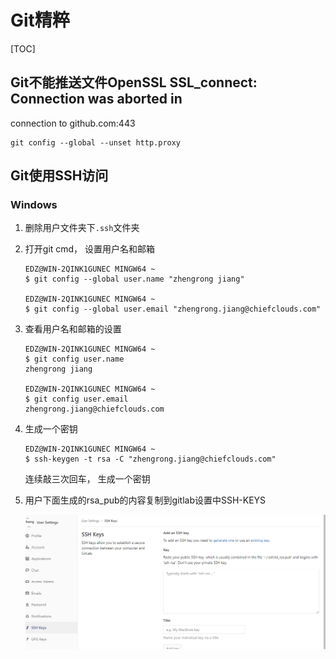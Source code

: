 # Git精粹

[TOC]

## Git不能推送文件OpenSSL SSL_connect: Connection was aborted in
connection to github.com:443

```
git config --global --unset http.proxy
```



## Git使用SSH访问

### Windows

1. 删除用户文件夹下`.ssh`文件夹

2. 打开git cmd， 设置用户名和邮箱

   ```shell
   EDZ@WIN-2QINK1GUNEC MINGW64 ~
   $ git config --global user.name "zhengrong jiang"
   
   EDZ@WIN-2QINK1GUNEC MINGW64 ~
   $ git config --global user.email "zhengrong.jiang@chiefclouds.com"
   ```
   
3. 查看用户名和邮箱的设置
	```shell
	EDZ@WIN-2QINK1GUNEC MINGW64 ~
    $ git config user.name
    zhengrong jiang
	
    EDZ@WIN-2QINK1GUNEC MINGW64 ~
    $ git config user.email
    zhengrong.jiang@chiefclouds.com
	```
	
4. 生成一个密钥

	```shell
	EDZ@WIN-2QINK1GUNEC MINGW64 ~
	$ ssh-keygen -t rsa -C "zhengrong.jiang@chiefclouds.com"
	```
	连续敲三次回车， 生成一个密钥

5. 用户下面生成的rsa_pub的内容复制到gitlab设置中SSH-KEYS
	
	![](./images/image-20210508171437572.png)
	
	

